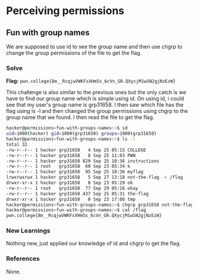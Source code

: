# Perceiving permissions

## Fun with group names
We are supposed to use id to see the group name and then use chgrp to change the group permissions of the file to get the flag. 

### Solve
**Flag:** `pwn.college{8m__RcqjwVWKFsXHm5s_6cVn_GR.QXycjM1wSN2gjNzEzW}`

This challenge is also similar to the previous ones but the only catch is we have to find our group name which is simple using id. On using id, i could see that my user's group name is grp31658. I then saw which file has the flag using ls -l and then changed the group permissions using chgrp to the group name that we found. I then read the file to get the flag. 

```bash
hacker@permissions~fun-with-groups-names:~$ id
uid=1000(hacker) gid=1000(grp31658) groups=1000(grp31658)
hacker@permissions~fun-with-groups-names:~$ ls -l
total 32
-rw-r--r-- 1 hacker grp31658   4 Sep 25 05:15 COLLEGE
-rw-r--r-- 1 hacker grp31658   8 Sep 25 11:03 PWN
-rw-r--r-- 1 hacker grp31658 829 Sep 25 10:36 instructions
-rw-r--r-- 1 root   grp31658  60 Sep 23 05:34 k
-rw-r--r-- 1 hacker grp31658  95 Sep 25 10:36 myflag
lrwxrwxrwx 1 hacker grp31658   5 Sep 27 13:18 not-the-flag -> /flag
drwxr-xr-x 1 hacker grp31658   0 Sep 23 05:29 ok
-rw-r--r-- 1 root   grp31658  77 Sep 29 05:16 okay
-rw-r--r-- 1 hacker grp31658 437 Sep 25 05:31 the-flag
drwxr-xr-x 1 hacker grp31658   0 Sep 23 17:06 tmp
hacker@permissions~fun-with-groups-names:~$ chgrp grp31658 not-the-flag
hacker@permissions~fun-with-groups-names:~$ cat /flag
pwn.college{8m__RcqjwVWKFsXHm5s_6cVn_GR.QXycjM1wSN2gjNzEzW}
```

### New Learnings
Nothing new, just applied our knowledge of id and chgrp to get the flag. 

### References 
None. 
